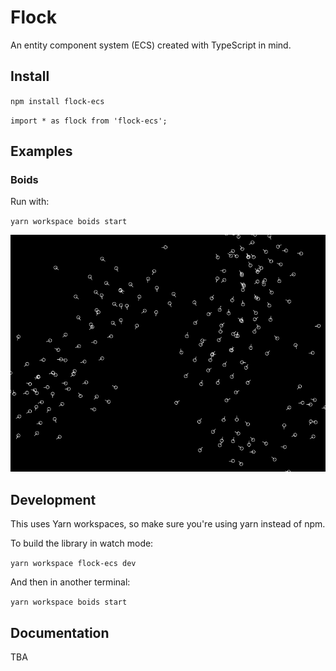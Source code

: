 # Flock

An entity component system (ECS) created with TypeScript in mind.

## Install

`npm install flock-ecs`

`import * as flock from 'flock-ecs';`

## Examples

### Boids

Run with:

`yarn workspace boids start`

![boids](examples/boids/screenshot.png)

## Development

This uses Yarn workspaces, so make sure you're using yarn instead of npm.

To build the library in watch mode:

`yarn workspace flock-ecs dev`

And then in another terminal:

`yarn workspace boids start`

## Documentation

TBA
